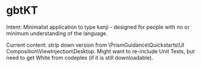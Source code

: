 gbtKT
=====

Intent: Minimalist application to type kanji - designed for people with no or minimum understanding of the language.

Current content: strip down version from \PrismGuidance\Quickstarts\UI Composition\ViewInjection\Desktop.
Might want to re-include Unit Tests, but need to get White from codeplex (if it is still downloadable).
